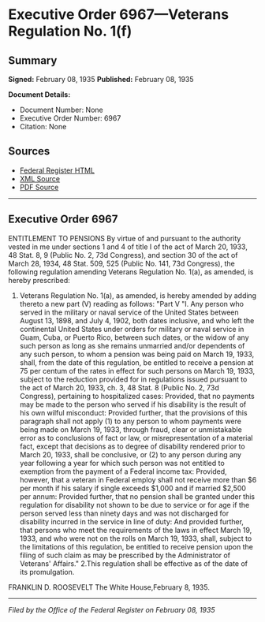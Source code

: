 # Executive Order 6967—Veterans Regulation No. 1(f)

## Summary

**Signed:** February 08, 1935
**Published:** February 08, 1935

**Document Details:**
- Document Number: None
- Executive Order Number: 6967
- Citation: None

## Sources
- [Federal Register HTML](https://www.presidency.ucsb.edu/documents/executive-order-6967-veterans-regulation-no-1f)
- [XML Source](None)
- [PDF Source](None)

---

## Executive Order 6967

ENTITLEMENT TO PENSIONS
By virtue of and pursuant to the authority vested in me under sections 1 and 4 of title I of the act of March 20, 1933, 48 Stat. 8, 9 (Public No. 2, 73d Congress), and section 30 of the act of March 28, 1934, 48 Stat. 509, 525 (Public No. 141, 73d Congress), the following regulation amending Veterans Regulation No. 1(a), as amended, is hereby prescribed:
1. Veterans Regulation No. 1(a), as amended, is hereby amended by adding thereto a new part (V) reading as follows:
"Part V
"I. Any person who served in the military or naval service of the United States between August 13, 1898, and July 4, 1902, both dates inclusive, and who left the continental United States under orders for military or naval service in Guam, Cuba, or Puerto Rico, between such dates, or the widow of any such person as long as she remains unmarried and/or dependents of any such person, to whom a pension was being paid on March 19, 1933, shall, from the date of this regulation, be entitled to receive a pension at 75 per centum of the rates in effect for such persons on March 19, 1933, subject to the reduction provided for in regulations issued pursuant to the act of March 20, 1933, ch. 3, 48 Stat. 8 (Public No. 2, 73d Congress), pertaining to hospitalized cases: Provided, that no payments may be made to the person who served if his disability is the result of his own wilful misconduct: Provided further, that the provisions of this paragraph shall not apply (1) to any person to whom payments were being made on March 19, 1933, through fraud, clear or unmistakable error as to conclusions of fact or law, or misrepresentation of a material fact, except that decisions as to degree of disability rendered prior to March 20, 1933, shall be conclusive, or (2) to any person during any year following a year for which such person was not entitled to exemption from the payment of a Federal income tax: Provided, however, that a veteran in Federal employ shall not receive more than $6 per month if his salary if single exceeds $1,000 and if married $2,500 per annum: Provided further, that no pension shall be granted under this regulation for disability not shown to be due to service or for age if the person served less than ninety days and was not discharged for disability incurred in the service in line of duty: And provided further, that persons who meet the requirements of the laws in effect March 19, 1933, and who were not on the rolls on March 19, 1933, shall, subject to the limitations of this regulation, be entitled to receive pension upon the filing of such claim as may be prescribed by the Administrator of Veterans' Affairs."
2.This regulation shall be effective as of the date of its promulgation.

FRANKLIN D. ROOSEVELT
The White House,February 8, 1935.

---

*Filed by the Office of the Federal Register on February 08, 1935*

